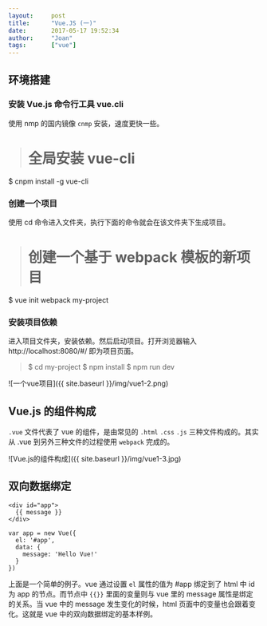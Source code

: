 ```yaml
---
layout:     post
title:      "Vue.JS (一)"
date:       2017-05-17 19:52:34
author:     "Joan"
tags:		["vue"]
---
```


## 环境搭建

### 安装 Vue.js 命令行工具 vue.cli

使用 nmp 的国内镜像 `cnmp` 安装，速度更快一些。

> # 全局安装 vue-cli
$ cnpm install -g vue-cli

### 创建一个项目

使用 cd 命令进入文件夹，执行下面的命令就会在该文件夹下生成项目。

> # 创建一个基于 webpack 模板的新项目
$ vue init webpack my-project

### 安装项目依赖

进入项目文件夹，安装依赖。然后启动项目。打开浏览器输入 http://localhost:8080/#/ 即为项目页面。

> $ cd my-project
$ npm install
$ npm run dev

![一个vue项目]({{ 
site.baseurl }}/img/vue1-2.png)


## Vue.js 的组件构成

`.vue` 文件代表了 vue 的组件，是由常见的 `.html` `.css` `.js` 三种文件构成的。其实从 .vue 到另外三种文件的过程使用 `webpack` 完成的。

![Vue.js的组件构成]({{ 
site.baseurl }}/img/vue1-3.jpg)

## 双向数据绑定

```
<div id="app">
  {{ message }}
</div>
```

```
var app = new Vue({
  el: '#app',
  data: {
    message: 'Hello Vue!'
  }
})
```

上面是一个简单的例子。vue 通过设置 `el` 属性的值为 #app 绑定到了 html 中 id 为 app 的节点。而节点中 `{{}}` 里面的变量则与 vue 里的 message 属性是绑定的关系。当 vue 中的 message 发生变化的时候，html 页面中的变量也会跟着变化。这就是 vue 中的双向数据绑定的基本样例。
